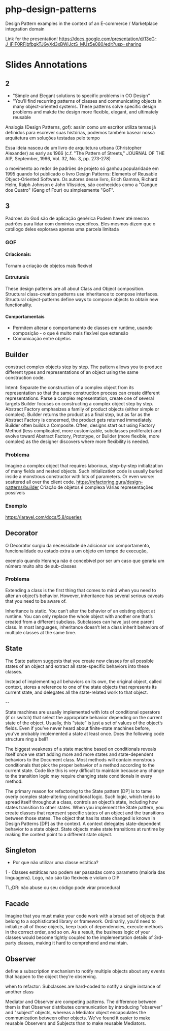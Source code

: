 # php-design-patterns
Design Pattern examples in the context of an E-commerce / Marketplace integration domain

Link for the presentation! https://docs.google.com/presentation/d/13eG-J_iFlF0RFjbfbgkTJGyXd3xBWiJctS_MUz5e080/edit?usp=sharing

# Slides Annotations

## 2

- "Simple and Elegant solutions to specific problems in OO Design"
- "You'll find recurring patterns of classes and communicating objects in many object-oriented systems. These patterns solve specific design problems and makde the design more flexible, elegant, and ultimately reusable

Analogia (Design Patterns, gof): assim como um escritor utiliza temas já definidos para escrever suas histórias, podemos também basear nossa arquitetura em soluções testadas pelo tempo

Essa ideia nasceu de um livro de arquitetura urbana (Christopher Alexander) as early as 1966 (c.f. "The Pattern of Streets," JOURNAL OF THE AIP, September, 1966, Vol. 32, No. 3, pp. 273-278)

 o movimento ao redor de padrões de projeto só ganhou popularidade em 1995 quando foi publicado o livro Design Patterns: Elements of Reusable Object-Oriented Software. Os autores desse livro, Erich Gamma, Richard Helm, Ralph Johnson e John Vlissides, são conhecidos como a "Gangue dos Quatro" (Gang of Four) ou simplesmente "GoF".

## 3 

Padroes do Go4 são de aplicação genérica
Podem haver até mesmo padrões para lidar com domínios específcos. Eles mesmos dizem que o catálogo deles explorava apenas uma parcela limitada

### GOF

#### Criacionais:
Tornam a criação de objetos mais flexível

#### Estruturais

These design patterns are all about Class and Object composition. Structural class-creation patterns use inheritance to compose interfaces. Structural object-patterns define ways to compose objects to obtain new functionality.

#### Comportamentais
- Permitem alterar o comportamento de classes em runtime, usando composição - o que é muito mais flexível que extensão
- Comunicação entre objetos


## Builder

construct complex objects step by step. The pattern allows you to produce different types and representations of an object using the same construction code.

Intent:
Separate the construction of a complex object from its representation so that the same construction process can create different representations.
Parse a complex representation, create one of several targets
Builder focuses on constructing a complex object step by step. Abstract Factory emphasizes a family of product objects (either simple or complex). Builder returns the product as a final step, but as far as the Abstract Factory is concerned, the product gets returned immediately.
Builder often builds a Composite.
Often, designs start out using Factory Method (less complicated, more customizable, subclasses proliferate) and evolve toward Abstract Factory, Prototype, or Builder (more flexible, more complex) as the designer discovers where more flexibility is needed.

### Problema

Imagine a complex object that requires laborious, step-by-step initialization of many fields and nested objects. Such initialization code is usually buried inside a monstrous constructor with lots of parameters. Or even worse: scattered all over the client code.
https://refactoring.guru/design-patterns/builder
Criação de objetos é complexa
Várias representações possíveis

### Exemplo

https://laravel.com/docs/5.8/queries


## Decorator

O Decorator surgiu da necessidade de adicionar um comportamento, funcionalidade ou estado extra a um objeto em tempo de execução, 

exemplo quando Herança não é concebível por ser um caso que geraria um número muito alto de sub-classes

### Problema

Extending a class is the first thing that comes to mind when you need to alter an object’s behavior. However, inheritance has several serious caveats that you need to be aware of.

Inheritance is static. You can’t alter the behavior of an existing object at runtime. You can only replace the whole object with another one that’s created from a different subclass.
Subclasses can have just one parent class. In most languages, inheritance doesn’t let a class inherit behaviors of multiple classes at the same time.


## State

The State pattern suggests that you create new classes for all possible states of an object and extract all state-specific behaviors into these classes.

Instead of implementing all behaviors on its own, the original object, called context, stores a reference to one of the state objects that represents its current state, and delegates all the state-related work to that object.

--

State machines are usually implemented with lots of conditional operators (if or switch) that select the appropriate behavior depending on the current state of the object. Usually, this “state” is just a set of values of the object’s fields. Even if you’ve never heard about finite-state machines before, you’ve probably implemented a state at least once. Does the following code structure ring a bell?


The biggest weakness of a state machine based on conditionals reveals itself once we start adding more and more states and state-dependent behaviors to the Document class. Most methods will contain monstrous conditionals that pick the proper behavior of a method according to the current state. Code like this is very difficult to maintain because any change to the transition logic may require changing state conditionals in every method.


The primary reason for refactoring to the State pattern [DP] is to tame overly complex state-altering conditional logic. Such logic, which tends to spread itself throughout a class, controls an object’s state, including how states transition to other states. When you implement the State pattern, you create classes that represent specific states of an object and the transitions between those states. The object that has its state changed is known in Design Patterns [DP] as the context. A context delegates state-dependent behavior to a state object. State objects make state transitions at runtime by making the context point to a different state object.


## Singleton

- Por que não utilizar uma classe estática?

1 - Classes estáticas nao podem ser passadas como parametro (maioria das linguagens). Logo, não são tão flexíveis e violam o DIP


TL;DR: não abuse ou seu código pode virar procedural


## Facade

Imagine that you must make your code work with a broad set of objects that belong to a sophisticated library or framework. Ordinarily, you’d need to initialize all of those objects, keep track of dependencies, execute methods in the correct order, and so on.
As a result, the business logic of your classes would become tightly coupled to the implementation details of 3rd-party classes, making it hard to comprehend and maintain.


## Observer


define a subscription mechanism to notify multiple objects about any events that happen to the object they’re observing.

when to refactor: Subclasses are hard-coded to notify a single instance of another class

Mediator and Observer are competing patterns. The difference between them is that Observer distributes communication by introducing "observer" and "subject" objects, whereas a Mediator object encapsulates the communication between other objects. We've found it easier to make reusable Observers and Subjects than to make reusable Mediators.












